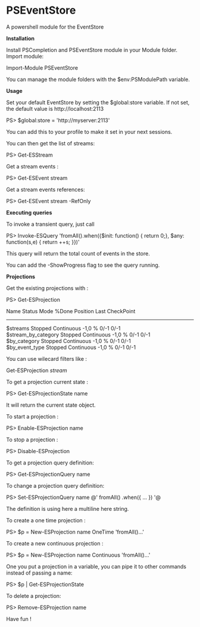 PSEventStore
============

A powershell module for the EventStore

__Installation__


Install PSCompletion and PSEventStore module in your Module folder.
Import module:

  Import-Module PSEventStore

You can manage the module folders with the $env:PSModulePath variable.

__Usage__

Set your default EventStore by setting the $global:store variable.
If not set, the default value is http://localhost:2113

   PS> $global:store = 'http://myserver:2113'

You can add this to your profile to make it set in your next sessions.

You can then get the list of streams:

   PS> Get-ESStream

Get a stream events :

   PS> Get-ESEvent stream

Get a stream events references:

   PS> Get-ESEvent stream -RefOnly

__Executing queries__

To invoke a transient query, just call

   PS> Invoke-ESQuery 'fromAll().when({$init: function() { return 0;}, $any: function(s,e) { return ++s; }})'

This query will return the total count of events in the store.

You can add the -ShowProgress flag to see the query running.

__Projections__

Get the existing projections with :

   PS> Get-ESProjection

   Name                                                         Status     Mode                 %Done    Position        Last CheckPoint
   ----                                                         ------     ----                 -----    --------        ---------------
   $streams                                                     Stopped    Continuous           -1,0 %   0/-1            0/-1           
   $stream_by_category                                          Stopped    Continuous           -1,0 %   0/-1            0/-1           
   $by_category                                                 Stopped    Continuous           -1,0 %   0/-1            0/-1          
   $by_event_type                                               Stopped    Continuous           -1,0 %   0/-1            0/-1           


You can use wilecard filters like :

  Get-ESProjection *stream*

To get a projection current state :

   PS> Get-ESProjectionState name

It will return the current state object.

To start a projection :

   PS> Enable-ESProjection name

To stop a projection :

   PS> Disable-ESProjection

To get a projection query definition:

   PS> Get-ESProjectionQuery name

To change a projection query definition:

   PS> Set-ESProjectionQuery name @'
   fromAll()
   .when({ ... })
   '@

The definition is using here a multiline here string.

To create a one time projection :

   PS> $p = New-ESProjection name OneTime 'fromAll()...'

To create a new continuous projection :

   PS> $p = New-ESProjection name Continuous 'fromAll()...'

One you put a projection in a variable, you can pipe it to other commands
instead of passing a name:

   PS> $p | Get-ESProjectionState

To delete a projection:

   PS> Remove-ESProjection name


Have fun !
